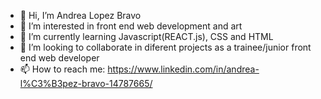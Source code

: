 - 👋 Hi, I’m Andrea Lopez Bravo
- 👀 I’m interested in front end web development and art
- 🌱 I’m currently learning Javascript(REACT.js), CSS and HTML 
- 💞️ I’m looking to collaborate in diferent projects as a trainee/junior front end web developer
- 📫 How to reach me: https://www.linkedin.com/in/andrea-l%C3%B3pez-bravo-14787665/ 

<!---
andrealb88/andrealb88 is a ✨ special ✨ repository because its `README.md` (this file) appears on your GitHub profile.
You can click the Preview link to take a look at your changes.
--->
